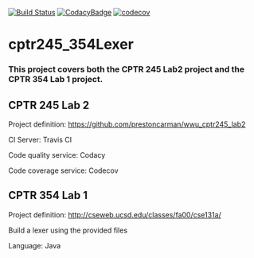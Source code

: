 [![Build Status](https://travis-ci.org/CameronCTS/cptr245_354Lexer.svg?branch=master)](https://travis-ci.org/CameronCTS/cptr245_354Lexer)
[![CodacyBadge](https://api.codacy.com/project/badge/Grade/e5df7f4e0f0c4b45bacd7612d88b30cd)](https://www.codacy.com/app/CameronCTS/cptr245_354Lexer?utm_source=github.com&amp;utm_medium=referral&amp;utm_content=CameronCTS/cptr245_354Lexer&amp;utm_campaign=Badge_Grade)
[![codecov](https://codecov.io/gh/CameronCTS/cptr245_354Lexer/branch/master/graph/badge.svg)](https://codecov.io/gh/CameronCTS/cptr245_354Lexer)
# cptr245_354Lexer

### This project covers both the CPTR 245 Lab2 project and the CPTR 354 Lab 1 project.

## CPTR 245 Lab 2
 Project definition: https://github.com/prestoncarman/wwu_cptr245_lab2

 CI Server: Travis CI

 Code quality service: Codacy

 Code coverage service: Codecov

## CPTR 354 Lab 1
 Project definition: http://cseweb.ucsd.edu/classes/fa00/cse131a/

 Build a lexer using the provided files

 Language: Java
